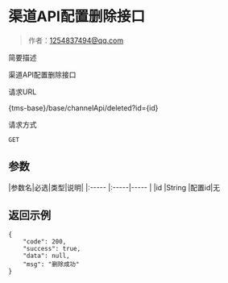 # 渠道API配置删除接口

> 作者：1254837494@qq.com

简要描述

   渠道API配置删除接口

请求URL

   {tms-base}/base/channelApi/deleted?id={id}

请求方式

    GET

## 参数

|参数名|必选|类型|说明|
|:-----  |:-----|-----                  |
|id |String   |配置id|无

## 返回示例 

``` 
{
    "code": 200,
    "success": true,
    "data": null,
    "msg": "删除成功"
}
```